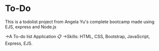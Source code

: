# To-Do
This is a todolist project from Angela Yu's complete bootcamp made using EJS, express and Node.js 

->A To-do list Application 📋 ->Skills: HTML, CSS, Bootstrap, JavaScript, Express, EJS.
